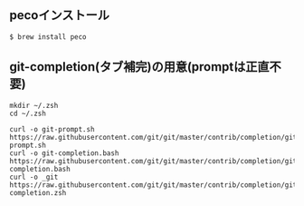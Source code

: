 ## pecoインストール
```
$ brew install peco
```
## git-completion(タブ補完)の用意(promptは正直不要)
```
mkdir ~/.zsh
cd ~/.zsh

curl -o git-prompt.sh https://raw.githubusercontent.com/git/git/master/contrib/completion/git-prompt.sh
curl -o git-completion.bash https://raw.githubusercontent.com/git/git/master/contrib/completion/git-completion.bash
curl -o _git https://raw.githubusercontent.com/git/git/master/contrib/completion/git-completion.zsh
```
